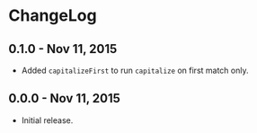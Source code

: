 # ChangeLog #

## 0.1.0 - Nov 11, 2015
* Added `capitalizeFirst` to run `capitalize` on first match only. 

## 0.0.0 - Nov 11, 2015
* Initial release.
